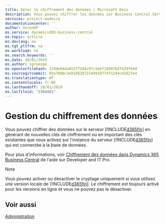 ```yaml
---
title: Gérer le chiffrement des données | Microsoft Docs
description: Vous pouvez chiffrer les données sur Business Central Server en générant de nouvelles clés de cryptage ou en important de existantes que bous activez sur le serveur.
services: project-madeira
documentationcenter: ''
author: SorenGP
ms.service: dynamics365-business-central
ms.topic: article
ms.devlang: na
ms.tgt_pltfrm: na
ms.workload: na
ms.search.keywords: ''
ms.date: 10/01/2019
ms.author: sgroespe
ms.openlocfilehash: 3199e044a85377284c97cdebf18907bdf429f649
ms.sourcegitcommit: 02e704bc3e01d62072144919774f1244c42827e4
ms.translationtype: HT
ms.contentlocale: fr-BE
ms.lasthandoff: 10/01/2019
ms.locfileid: "2304481"
---
```

# <a name="managing-data-encryption"></a>Gestion du chiffrement des données
Vous pouvez chiffrer des données sur le serveur [!INCLUDE[d365fin](includes/d365fin_md.md)] en générant de nouvelles clés de chiffrement ou en important des clés existantes que vous activez sur l'instance du serveur [!INCLUDE[d365fin](includes/d365fin_md.md)] qui est connectée à la base de données.

Pour plus d'informations, voir [Chiffrement des données dans Dynamics 365 Business Central](/dynamics365/business-central/dev-itpro/developer/devenv-encrypting-data) de l'aide sur Developer and IT Pro.

> [!Note]
> Vous pouvez activer ou désactiver le cryptage uniquement si vous utilisez une version locale de [!INCLUDE[d365fin](includes/d365fin_md.md)]. Le chiffrement est toujours activé pour les versions en ligne et vous ne pouvez pas le désactiver.

## <a name="see-also"></a>Voir aussi  
[Administration](admin-setup-and-administration.md)
